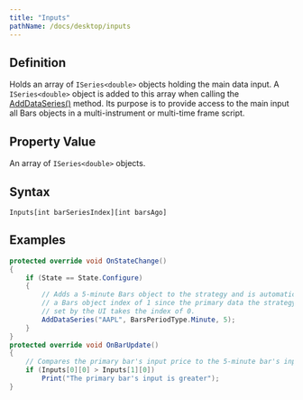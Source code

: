 ```yaml
---
title: "Inputs"
pathName: /docs/desktop/inputs
---
```


## Definition

Holds an array of `ISeries<double>` objects holding the main data input. A `ISeries<double>` object is added to this array when calling the [AddDataSeries()](/docs/desktop/adddataseries) method. Its purpose is to provide access to the main input all Bars objects in a multi-instrument or multi-time frame script.

## Property Value

An array of `ISeries<double>` objects.

## Syntax

```
Inputs[int barSeriesIndex][int barsAgo]
```

## Examples

```csharp
protected override void OnStateChange()
{
    if (State == State.Configure)
    {
        // Adds a 5-minute Bars object to the strategy and is automatically assigned
        // a Bars object index of 1 since the primary data the strategy is run against
        // set by the UI takes the index of 0.
        AddDataSeries("AAPL", BarsPeriodType.Minute, 5);
    }
}
protected override void OnBarUpdate()
{
    // Compares the primary bar's input price to the 5-minute bar's input price
    if (Inputs[0][0] > Inputs[1][0])
        Print("The primary bar's input is greater");
}
```
